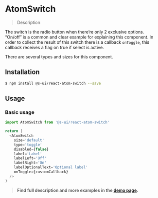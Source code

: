 # AtomSwitch

> Description

The switch is the radio button when there’re only 2 exclusive options. “On/off” is a common and clear example for explaining this component.
In order to collect the result of this switch there is a callback `onToggle`, this callback receives a flag on true if
select is active.

There are several types and sizes for this component.

## Installation

```sh
$ npm install @s-ui/react-atom-switch --save
```

## Usage

### Basic usage
```js
import AtomSwitch from '@s-ui/react-atom-switch'

return (
  <AtomSwitch
    size='default'
    type='toggle'
    disabled={false}
    label='Label'
    labelLeft='Off'
    labelRight='On'
    labelOptionalText='Optional label'
    onToggle={customCallback}
  />
)
```


> **Find full description and more examples in the [demo page](https://sui-components.now.sh/workbench/atom/switch/demo).**
